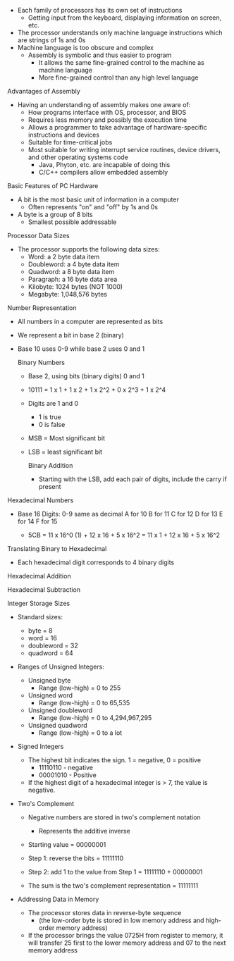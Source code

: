 
- Each family of processors has its own set of instructions
	- Getting input from the keyboard, displaying information on screen, etc.
- The processor understands only machine language instructions which are strings of 1s and 0s
- Machine language is too obscure and complex
	- Assembly is symbolic and thus easier to program
		- It allows the same fine-grained control to the machine as machine language 
		- More fine-grained control than any high level language 


Advantages of Assembly 

- Having an understanding of assembly makes one aware of:
	- How programs interface with OS, processor, and BIOS
	- Requires less memory and possibly the execution time
	- Allows a programmer to take advantage of hardware-specific instructions and devices 
	- Suitable for time-critical jobs 
	- Most suitable for writing interrupt service routines, device drivers, and other operating systems code
		- Java, Phyton, etc. are incapable of doing this
		- C/C++ compilers allow embedded assembly 


Basic Features of PC Hardware

- A bit is the most basic unit of information in a computer
	- Often represents "on" and "off" by 1s and 0s
- A byte is a group of 8 bits 
	- Smallest possible addressable 

Processor Data Sizes

- The processor supports the following data sizes:
	- Word: a 2 byte data item
	- Doubleword: a 4 byte data item
	- Quadword: a 8 byte data item
	- Paragraph: a 16 byte data area
	- Kilobyte: 1024 bytes (NOT 1000)
	- Megabyte: 1,048,576 bytes

Number Representation

- All numbers in a computer are represented as bits
- We represent a bit in base 2 (binary)
- Base 10 uses 0-9 while base 2 uses 0 and 1

	Binary Numbers 

	- Base 2, using bits (binary digits) 0 and 1
	- 10111 = 1 x 1 + 1 x 2 + 1 x 2^2 + 0 x 2^3 + 1 x 2^4

	- Digits are 1 and 0 
		- 1 is true
		- 0 is false
	
	- MSB = Most significant bit 
	- LSB = least significant bit 

		Binary Addition 

		- Starting with the LSB, add each pair of digits, include the carry if present 


Hexadecimal Numbers 

- Base 16 
		Digits:
		0-9 same as decimal 
		A for 10
		B for 11
		C for 12 
		D for 13
		E for 14
		F for 15

	- 5CB = 11 x 16^0 (1) + 12 x 16 + 5 x 16^2 = 11 x 1 + 12 x 16 + 5 x 16^2

Translating Binary to Hexadecimal 

- Each hexadecimal digit corresponds to 4 binary digits

Hexadecimal Addition



Hexadecimal Subtraction 



Integer Storage Sizes

- Standard sizes:
	- byte = 8
	- word = 16
	- doubleword = 32
	- quadword = 64

- Ranges of Unsigned Integers:
	- Unsigned byte
		- Range (low-high) = 0 to 255
	- Unsigned word 
		- Range (low-high) = 0 to 65,535
	- Unsigned doubleword 
		- Range (low-high) = 0 to 4,294,967,295
	- Unsigned quadword 
		- Range (low-high) = 0 to a lot 

- Signed Integers
	- The highest bit indicates the sign. 1 = negative, 0 = positive 
		- 11110110 - negative
		- 00001010 - Positive
	- If the highest digit of a hexadecimal integer is > 7, the value is negative.

- Two's Complement
	- Negative numbers are stored in two's complement notation
		- Represents the additive inverse 

	- Starting value = 00000001
	- Step 1: reverse the bits = 11111110
	- Step 2: add 1 to the value from Step 1 = 11111110 + 00000001
	- The sum is the two's complement representation = 11111111


- Addressing Data in Memory
	- The processor stores data in reverse-byte sequence
		- (the low-order byte is stored in low memory address and high-order memory address)
	- If the processor brings the value 0725H from register to memory, it will transfer 25 first to the lower memory address and 07 to the next memory address